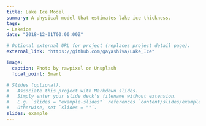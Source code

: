 ```yaml
---
title: Lake Ice Model
summary: A physical model that estimates lake ice thickness.
tags:
- Lakeice
date: "2018-12-01T00:00:00Z"

# Optional external URL for project (replaces project detail page).
external_link: "https://github.com/gayashiva/Lake_Ice"

image:
  caption: Photo by rawpixel on Unsplash
  focal_point: Smart

# Slides (optional).
#   Associate this project with Markdown slides.
#   Simply enter your slide deck's filename without extension.
#   E.g. `slides = "example-slides"` references `content/slides/example-slides.md`.
#   Otherwise, set `slides = ""`.
slides: example
---
```

